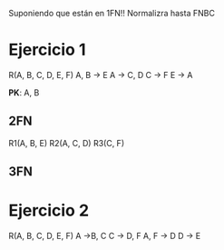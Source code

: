 Suponiendo que están en 1FN!! Normalizra hasta FNBC

# Ejercicio 1
R(A, B, C, D, E, F)
A, B -> E
A -> C, D
C -> F
E -> A

**PK**: A, B

## 2FN
R1(A, B, E)
R2(A, C, D)
R3(C, F)

## 3FN

# Ejercicio 2
R(A, B, C, D, E, F)
A ->B, C
C -> D, F
A, F -> D
D -> E
